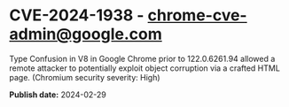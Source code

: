 # CVE-2024-1938 - chrome-cve-admin@google.com

Type Confusion in V8 in Google Chrome prior to 122.0.6261.94 allowed a remote attacker to potentially exploit object corruption via a crafted HTML page. (Chromium security severity: High)

**Publish date:** 2024-02-29
